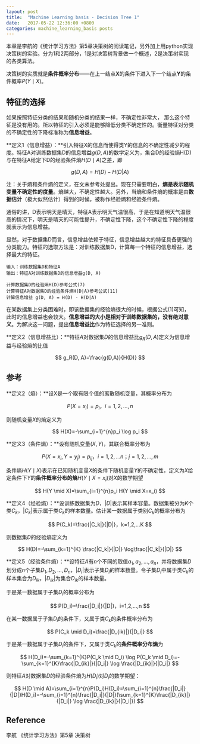 ```yaml
---
layout: post
title:  "Machine Learning basis - Decision Tree 1"
date:   2017-05-22 12:36:00 +0800
categories: machine_learning_basis posts
---
```


本章是李航的《统计学习方法》第5章决策树的阅读笔记，另外加上用python实现决策树的实验。分为1和2两部分，1是对决策树背景做一个概述，2是决策树实现的各类算法。

决策树的实质就是**条件概率分布**——在上一结点**X**的条件下进入下一个结点**Y**的条件概率$P(Y \mid X)$。



## 特征的选择

如果按照特征分类的结果和随机分类的结果一样，不确定性非常大， 那么这个特征是没有用的。所以特征的引入必须是能够降低分类不确定性的。衡量特征对分类的不确定性的下降标准称为**信息增益**。

**定义1（信息增益）：**引入特征X的信息而使得类Y的信息的不确定性减少的程度。特征A对训练数据集D的信息增益$g(D, A)$的数学定义为，集合D的经验熵H(D)与在特征A给定下D的经验条件熵$H(D \mid A)$之差，即



$$
g(D, A)=H(D)-H(D|A)
$$


注：关于熵和条件熵的定义，在文末参考处提出。现在只需要明白，**熵是表示随机变量不确定性的度量**。熵越大，不确定性越大。另外，当熵和条件熵的概率是由**数据估计**（极大似然估计）得到的时候，被称作经验熵和经验条件熵。

通俗的讲，D表示明天是晴天，特征A表示明天气温很高，于是在知道明天气温很高的情况下，明天是晴天的可能性提升，不确定性下降，这个不确定性下降的程度就表示为信息增益。

显然，对于数据集D而言，信息增益依赖于特征，信息增益越大的特征具备更强的分类能力。特征的选取方法是：对训练数据集D，计算每一个特征的信息增益，选择最大的特征。

```
输入：训练数据集D和特征A
输出：特征A对训练数据集D的信息增益g(D, A)

计算数据集D的经验熵H(D)参考公式(7)
计算特征A对数据集D的经验条件熵H(D|A)参考公式(11)
计算信息增益 g(D, A) = H(D) - H(D|A)
```

在某数据集上分类困难时，即该数据集的经验熵很大的时候，根据公式(1)可知，此时的信息增益也会较大。**信息增益的大小是相对于训练数据集的，没有绝对意义**。为解决这一问题，提出**信息增益比**作为特征选择的另一准则。

**定义2（信息增益比）：**特征$A$对数据集$D$的信息增益比$g_R(D,A)$定义为信息增益与经验熵的比值


$$
g_R(D, A)=\frac{g(D,A)}{H(D)}
$$


## 参考

**定义2（熵）：**设X是一个取有限个值的离散随机变量，其概率分布为


$$
P(X=x_i)=p_i，i=1,2,…,n
$$


则随机变量$X$的熵定义为


$$
H(X)=-\sum_{i=1}^{n}p_i \log p_i
$$


**定义3（条件熵）：**设有随机变量$(X, Y)$，其联合概率分布为


$$
P(X=x_i,Y=y_j)=p_{ij}，i=1,2,...n；j=1,2,...,m
$$


条件熵$H(Y \mid X)$表示在已知随机变量$X$的条件下随机变量$Y$的不确定性，定义为$X$给定条件下$Y$的**条件概率分布的熵**$H(Y \mid X=x_i)$对$X$的数学期望


$$
H(Y \mid X)=\sum_{i=1}^{n}p_i H(Y \mid X=x_i)
$$


**定义4（经验熵）：**设训练数据集为$D$，$\left | D \right |$表示其样本容量。数据集被分为$K$个类$C_k$，$\left | C_k \right |$表示属于类$C_k$的样本数量。估计某一数据属于类别$C_k$的概率分布为


$$
P(C_k)=\frac{|C_k|}{|D|}，k=1,2,...K
$$


则数据集$D$的经验熵定义为


$$
H(D)=-\sum_{k=1}^{K} \frac{|C_k|}{|D|} \log\frac{|C_k|}{|D|}
$$

**定义5（经验条件熵）：**设特征$A$有$n$个不同的取值${a_1,a_2,…,a_n}$，并将数据集$D$划分成$n$个子集$D_1,D_2,…,D_n$，$\left| D_i \right|$表示子集$D_i$的样本数量。令子集$D_i$中属于类$C_k$的样本集合为$D_{ik}$，$\left|D_{ik}\right|$为集合$D_{ik}$的样本数量。

于是某一数据属于子集$D_i$的概率分布为

$$
P(D_i)=\frac{|D_i|}{|D|}，i=1,2,...,n
$$


在某一数据属于子集$D_i$的条件下，又属于类$C_k$的条件概率分布为


$$
P(C_k \mid D_i)=\frac{|D_{ik}|}{|D_i|}
$$


于是某一数据属于子集$D_i$的条件下，又属于类$C_k$的**条件概率分布熵**为


$$
H(D_i)=-\sum_{k=1}^{K}P(C_k \mid D_i) \log P(C_k \mid D_i)=-\sum_{k=1}^{K}\frac{|D_{ik}|}{|D_i|} \log \frac{|D_{ik}|}{|D_i|}
$$


则特征$A$对数据集$D$的经验条件熵为$H(D_i)$对$D_i$的数学期望：


$$
H(D \mid A)=\sum_{i=1}^{n}P(D_i)H(D_i)=\sum_{i=1}^{n}\frac{|D_i|}{|D|}H(D_i)=-\sum_{i=1}^{n}\frac{|D_i|}{|D|}(\sum_{k=1}^{K}\frac{|D_{ik}|}{|D_i|} \log \frac{|D_{ik}|}{|D_i|})
$$


## Reference

李航 《统计学习方法》第5章 决策树